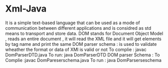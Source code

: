 # Xml-Java
It is a simple text-based language that can be used as a mode of communication between different applications and is considred as std means to transport and store data.
DOM stands for Document Object Model , reads an entire document , it will read the XML file and it will get elements by tag name  and print the same 
DOM parser schema : is used to validate wheather the format or data of XMl is valid or not 
To complie : javac DomParserDTD.java
To run: java DomParserDTD
DOM parser  Schema :  To Complie :javac DomPareserschema.java
To run : java DomParserseschema
